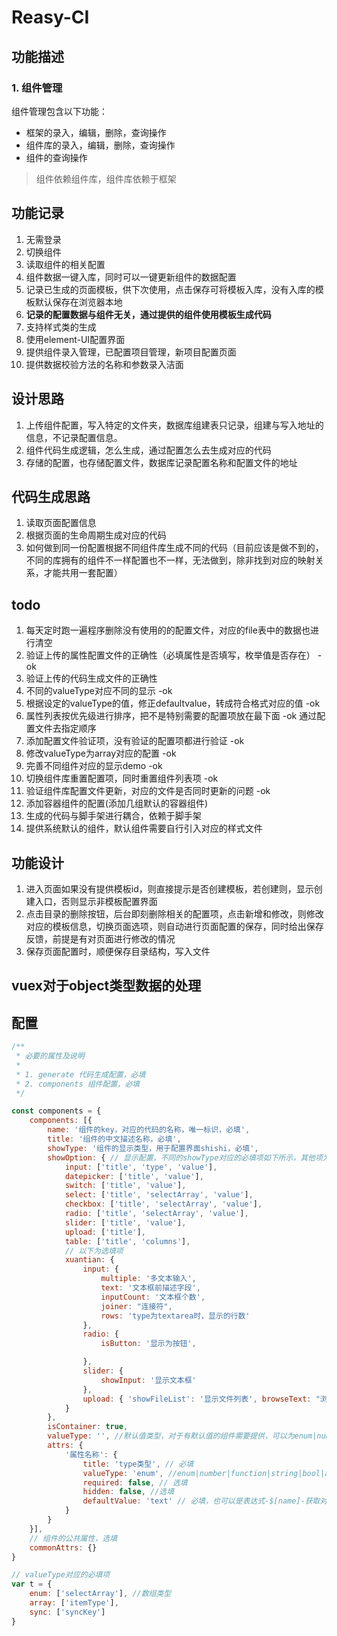# Reasy-CI

## 功能描述

### 1. 组件管理
组件管理包含以下功能：
- 框架的录入，编辑，删除，查询操作
- 组件库的录入，编辑，删除，查询操作
- 组件的查询操作

> 组件依赖组件库，组件库依赖于框架

## 功能记录

1. 无需登录
2. 切换组件
3. 读取组件的相关配置
4. 组件数据一键入库，同时可以一键更新组件的数据配置
5. 记录已生成的页面模板，供下次使用，点击保存可将模板入库，没有入库的模板默认保存在浏览器本地
6. **记录的配置数据与组件无关，通过提供的组件使用模板生成代码**
7. 支持样式类的生成
8. 使用element-UI配置界面
9. 提供组件录入管理，已配置项目管理，新项目配置页面
10. 提供数据校验方法的名称和参数录入洁面

## 设计思路
1. 上传组件配置，写入特定的文件夹，数据库组建表只记录，组建与写入地址的信息，不记录配置信息。
2. 组件代码生成逻辑，怎么生成，通过配置怎么去生成对应的代码
3. 存储的配置，也存储配置文件，数据库记录配置名称和配置文件的地址

## 代码生成思路
1. 读取页面配置信息
2. 根据页面的生命周期生成对应的代码
3. 如何做到同一份配置根据不同组件库生成不同的代码（目前应该是做不到的，不同的库拥有的组件不一样配置也不一样，无法做到，除非找到对应的映射关系，才能共用一套配置）

## todo
1. 每天定时跑一遍程序删除没有使用的的配置文件，对应的file表中的数据也进行清空
2. 验证上传的属性配置文件的正确性（必填属性是否填写，枚举值是否存在） -ok
3. 验证上传的代码生成文件的正确性 
4. 不同的valueType对应不同的显示 -ok
5. 根据设定的valueType的值，修正defaultvalue，转成符合格式对应的值 -ok
6. 属性列表按优先级进行排序，把不是特别需要的配置项放在最下面 -ok 通过配置文件去指定顺序
7. 添加配置文件验证项，没有验证的配置项都进行验证 -ok
8. 修改valueType为array对应的配置 -ok
9. 完善不同组件对应的显示demo -ok
10. 切换组件库重置配置项，同时重置组件列表项 -ok
11. 验证组件库配置文件更新，对应的文件是否同时更新的问题 -ok
12. 添加容器组件的配置(添加几组默认的容器组件)
13. 生成的代码与脚手架进行耦合，依赖于脚手架
14. 提供系统默认的组件，默认组件需要自行引入对应的样式文件

## 功能设计
1. 进入页面如果没有提供模板id，则直接提示是否创建模板，若创建则，显示创建入口，否则显示非模板配置界面
2. 点击目录的删除按钮，后台即刻删除相关的配置项，点击新增和修改，则修改对应的模板信息，切换页面选项，则自动进行页面配置的保存，同时给出保存反馈，前提是有对页面进行修改的情况
3. 保存页面配置时，顺便保存目录结构，写入文件


## vuex对于object类型数据的处理

## 配置
```js
/**
 * 必要的属性及说明
 * 
 * 1. generate 代码生成配置，必填
 * 2. components 组件配置，必填
 */

const components = {
    components: [{
        name: '组件的key，对应的代码的名称，唯一标识，必填',
        title: '组件的中文描述名称，必填',
        showType: '组件的显示类型，用于配置界面shishi，必填',
        showOption: { // 显示配置，不同的showType对应的必填项如下所示，其他项为选填项目
            input: ['title', 'type', 'value'],
            datepicker: ['title', 'value'],
            switch: ['title', 'value'],
            select: ['title', 'selectArray', 'value'],
            checkbox: ['title', 'selectArray', 'value'],
            radio: ['title', 'selectArray', 'value'],
            slider: ['title', 'value'],
            upload: ['title'],
            table: ['title', 'columns'],
            // 以下为选填项
            xuantian: {
                input: {
                    multiple: '多文本输入',
                    text: '文本框前描述字段',
                    inputCount: '文本框个数',
                    joiner: "连接符",
                    rows: 'type为textarea时，显示的行数'
                },
                radio: {
                    isButton: '显示为按钮',

                },
                slider: {
                    showInput: '显示文本框'
                },
                upload: { 'showFileList': '显示文件列表', browseText: "浏览文件按钮文字描述", uploadText: '上传按钮文字描述' }
            }
        },
        isContainer: true,
        valueType: '', //默认值类型，对于有默认值的组件需要提供，可以为enum|number|function|string|bool|array|regexp|sync|object或者[1|attrKey]类型，attrKey为valueType是数组类型的属性名称
        attrs: {
            '属性名称': {
                title: 'type类型', // 必填
                valueType: 'enum', //enum|number|function|string|bool|array|regexp|sync|object 必填
                required: false, // 选填
                hidden: false, //选填
                defaultValue: 'text' // 必填，也可以是表达式-$[name]-获取对应的主属性的值
            }
        }
    }],
    // 组件的公共属性，选填
    commonAttrs: {}
}

// valueType对应的必填项
var t = {
    enum: ['selectArray'], //数组类型
    array: ['itemType'],
    sync: ['syncKey']
}
```